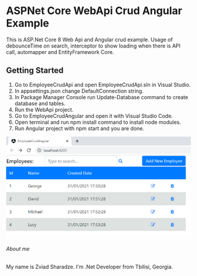 # ASPNet Core WebApi Crud Angular Example

This is ASP.Net Core 8 Web Api and Angular crud example.
Usage of debounceTime on search, interceptor to show loading when there is API call, automapper and EntityFramework Core.

## Getting Started
1. Go to EmployeeCrudApi and open EmployeeCrudApi.sln in Visual Studio.
1. In appsettings.json change DefaultConnection string.
2. In Package Manager Console run Update-Database command to create database and tables.
3. Run the WebApi project.
4. Go to EmployeeCrudAngular and open it with Visual Studio Code.
5. Open terminal and run npm install command to install node modules.
5. Run Angular project with npm start and you are done.

![screenshot](https://github.com/zsharadze/ASPNetCoreWebApiCrudAngular/blob/master/Capture.png?raw=true)

###### About me
My name is Zviad Sharadze. I'm .Net Developer from Tbilisi, Georgia.
